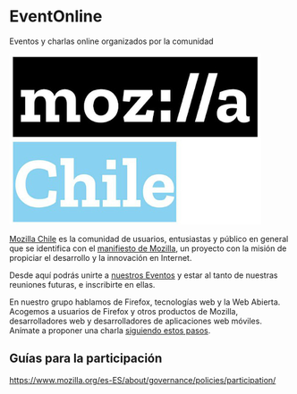 # EventOnline
Eventos y charlas online organizados por la comunidad

![Mozilla Chile](logomozcl.png)

[Mozilla Chile](https://mozillachile.cl) es la comunidad de usuarios, entusiastas y
público en general que se identifica con el
[manifiesto de Mozilla](https://www.mozilla.org/es-ES/about/manifesto/), un
proyecto con la misión de propiciar el desarrollo y la innovación en Internet.

Desde aquí podrás unirte a
[nuestros Eventos](https://community.mozilla.org/en/groups/mozilla-chile/?view=events) y estar al
tanto de nuestras reuniones futuras, e inscribirte en ellas.

En nuestro grupo hablamos de Firefox, tecnologías web y la Web Abierta. Acogemos
a usuarios de Firefox y otros productos de Mozilla, desarrolladores web y
desarrolladores de aplicaciones web móviles. Anímate a proponer una charla [siguiendo estos pasos](https://github.com/mozillachile/EventOnline/wiki/%C2%BFC%C3%B3mo-proponer-una-charla%3F).

## Guías para la participación

https://www.mozilla.org/es-ES/about/governance/policies/participation/

